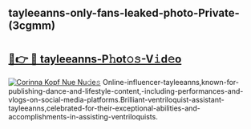 ## tayleeanns-only-fans​-leaked-photo​-Private-(3cgmm)


# <h2><a href="https://mediaupload.pro?title=tayleeanns&ref=git">🔗👉 🔴 tayleeanns-P𝚑ot𝚘𝚜-V𝚒d𝚎o</a></h2>

[![Corinna Kopf Nue Nu𝚍e𝚜](https://i.imgur.com/0qMVB7G.gif)](https://mediaupload.pro?title=tayleeanns&ref=git)
Online-influencer-tayleeanns,known-for-publishing-dance-and-lifestyle-content,-including-performances-and-vlogs-on-social-media-platforms.Brilliant-ventriloquist-assistant-tayleeanns,celebrated-for-their-exceptional-abilities-and-accomplishments-in-assisting-ventriloquists.  